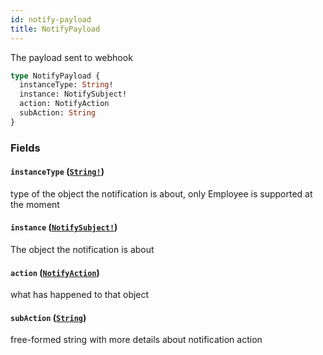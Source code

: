 ```yaml
---
id: notify-payload
title: NotifyPayload
---
```


The payload sent to webhook

```graphql
type NotifyPayload {
  instanceType: String!
  instance: NotifySubject!
  action: NotifyAction
  subAction: String
}
```

### Fields

#### `instanceType` ([`String!`](docs/partners/truework/scalars/string.md))

type of the object the notification is about, only Employee is supported at the moment

#### `instance` ([`NotifySubject!`](docs/partners/truework/interfaces/notify-subject.md))

The object the notification is about

#### `action` ([`NotifyAction`](docs/partners/truework/enums/notify-action.md))

what has happened to that object

#### `subAction` ([`String`](docs/partners/truework/scalars/string.md))

free-formed string with more details about notification action
